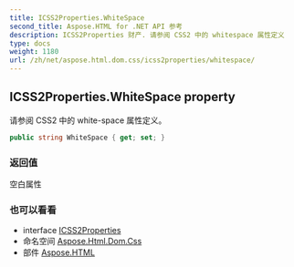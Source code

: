 ```yaml
---
title: ICSS2Properties.WhiteSpace
second_title: Aspose.HTML for .NET API 参考
description: ICSS2Properties 财产. 请参阅 CSS2 中的 whitespace 属性定义
type: docs
weight: 1180
url: /zh/net/aspose.html.dom.css/icss2properties/whitespace/
---
```

## ICSS2Properties.WhiteSpace property

请参阅 CSS2 中的 white-space 属性定义。

```csharp
public string WhiteSpace { get; set; }
```

### 返回值

空白属性

### 也可以看看

* interface [ICSS2Properties](../)
* 命名空间 [Aspose.Html.Dom.Css](../../icss2properties/)
* 部件 [Aspose.HTML](../../../)


